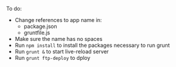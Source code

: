 To do:
- Change references to app name in:
  - package.json
  - gruntfile.js
- Make sure the name has no spaces
- Run `npm install` to install the packages necessary to run grunt
- Run `grunt &` to start live-reload server
- Run `grunt ftp-deploy` to dploy

